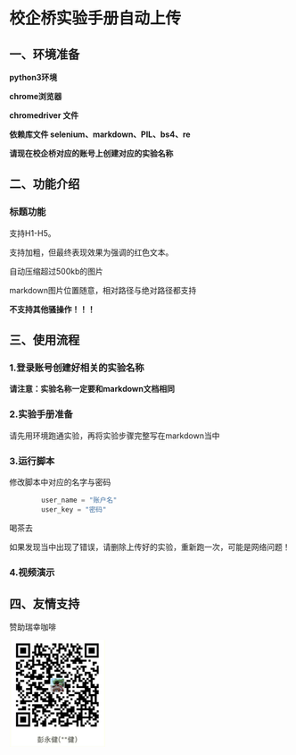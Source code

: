 # 校企桥实验手册自动上传



## 一、环境准备

**python3环境**

**chrome浏览器**

**chromedriver 文件**

**依赖库文件 selenium、markdown、PIL、bs4、re**

**请现在校企桥对应的账号上创建对应的实验名称**

## 二、功能介绍	

### 标题功能

支持H1-H5。

支持加粗，但最终表现效果为强调的红色文本。

自动压缩超过500kb的图片

markdown图片位置随意，相对路径与绝对路径都支持

**不支持其他骚操作！！！**

## 三、使用流程

### 1.登录账号创建好相关的实验名称

**请注意：实验名称一定要和markdown文档相同**

### 2.实验手册准备

请先用环境跑通实验，再将实验步骤完整写在markdown当中

### 3.运行脚本

修改脚本中对应的名字与密码

```python
        user_name = "账户名"
        user_key = "密码"
```



喝茶去

如果发现当中出现了错误，请删除上传好的实验，重新跑一次，可能是网络问题！

### 4.视频演示

## 四、友情支持

赞助瑞幸咖啡

<img src="zhifubao.jpg" alt="image-20200629015654400" style="zoom:25%;" />